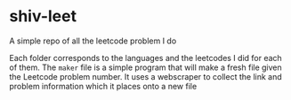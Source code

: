 # shiv-leet
A simple repo of all the leetcode problem I do

Each folder corresponds to the languages and the leetcodes I did for each of them. The `maker` file is a simple program that will make a fresh file given the Leetcode problem number. It uses a webscraper to collect the link and problem information which it places onto a new file
